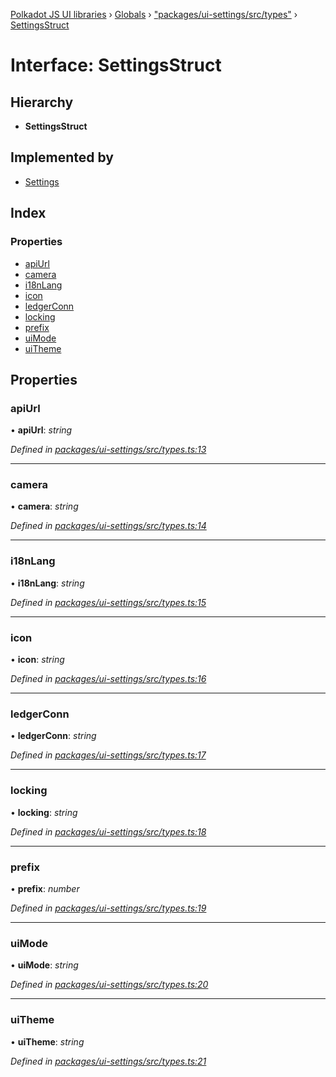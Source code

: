 [Polkadot JS UI libraries](../README.md) › [Globals](../globals.md) › ["packages/ui-settings/src/types"](../modules/_packages_ui_settings_src_types_.md) › [SettingsStruct](_packages_ui_settings_src_types_.settingsstruct.md)

# Interface: SettingsStruct

## Hierarchy

* **SettingsStruct**

## Implemented by

* [Settings](../classes/_packages_ui_settings_src_settings_.settings.md)

## Index

### Properties

* [apiUrl](_packages_ui_settings_src_types_.settingsstruct.md#apiurl)
* [camera](_packages_ui_settings_src_types_.settingsstruct.md#camera)
* [i18nLang](_packages_ui_settings_src_types_.settingsstruct.md#i18nlang)
* [icon](_packages_ui_settings_src_types_.settingsstruct.md#icon)
* [ledgerConn](_packages_ui_settings_src_types_.settingsstruct.md#ledgerconn)
* [locking](_packages_ui_settings_src_types_.settingsstruct.md#locking)
* [prefix](_packages_ui_settings_src_types_.settingsstruct.md#prefix)
* [uiMode](_packages_ui_settings_src_types_.settingsstruct.md#uimode)
* [uiTheme](_packages_ui_settings_src_types_.settingsstruct.md#uitheme)

## Properties

###  apiUrl

• **apiUrl**: *string*

*Defined in [packages/ui-settings/src/types.ts:13](https://github.com/polkadot-js/ui/blob/43da3b50d/packages/ui-settings/src/types.ts#L13)*

___

###  camera

• **camera**: *string*

*Defined in [packages/ui-settings/src/types.ts:14](https://github.com/polkadot-js/ui/blob/43da3b50d/packages/ui-settings/src/types.ts#L14)*

___

###  i18nLang

• **i18nLang**: *string*

*Defined in [packages/ui-settings/src/types.ts:15](https://github.com/polkadot-js/ui/blob/43da3b50d/packages/ui-settings/src/types.ts#L15)*

___

###  icon

• **icon**: *string*

*Defined in [packages/ui-settings/src/types.ts:16](https://github.com/polkadot-js/ui/blob/43da3b50d/packages/ui-settings/src/types.ts#L16)*

___

###  ledgerConn

• **ledgerConn**: *string*

*Defined in [packages/ui-settings/src/types.ts:17](https://github.com/polkadot-js/ui/blob/43da3b50d/packages/ui-settings/src/types.ts#L17)*

___

###  locking

• **locking**: *string*

*Defined in [packages/ui-settings/src/types.ts:18](https://github.com/polkadot-js/ui/blob/43da3b50d/packages/ui-settings/src/types.ts#L18)*

___

###  prefix

• **prefix**: *number*

*Defined in [packages/ui-settings/src/types.ts:19](https://github.com/polkadot-js/ui/blob/43da3b50d/packages/ui-settings/src/types.ts#L19)*

___

###  uiMode

• **uiMode**: *string*

*Defined in [packages/ui-settings/src/types.ts:20](https://github.com/polkadot-js/ui/blob/43da3b50d/packages/ui-settings/src/types.ts#L20)*

___

###  uiTheme

• **uiTheme**: *string*

*Defined in [packages/ui-settings/src/types.ts:21](https://github.com/polkadot-js/ui/blob/43da3b50d/packages/ui-settings/src/types.ts#L21)*
